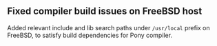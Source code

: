 ## Fixed compiler build issues on FreeBSD host

Added relevant include and lib search paths under `/usr/local` 
prefix on FreeBSD, to satisfy build dependencies for Pony compiler.
